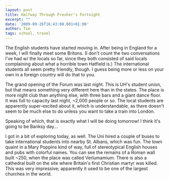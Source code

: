 ```yaml
---
layout: post
title: Halfway Through Fresher's Fortnight
excerpt: ""
date: '2009-09-26T16:43:00.001+01:00'
author: Tim
tags: school, travel
---
```


The English students have started moving in. After being in England for a week, I will finally meet some Britons. (I don't count the two conversations I've had w/ the locals so far, since they both consisted of said locals complaining about what a horrible town Hatfield is.) The international students all seem pretty friendly, though. I guess being more or less on your own in a foreign country will do that to you.

The grand opening of the Forum was last night. This is UH's student union, but that means something very different here than in the states. The place is more night club than anything else, with three bars and a giant dance floor. It was full to capacity last night, ~2,000 people or so. The local students are apparently super-excited about it, which is understandable, as there doesn't seem to be much else to do unless you want to take a train into London.

Speaking of which, that is exactly what I will be doing tomorrow! I think it's going to be Banksy day... 

I got in a bit of exploring today, as well. The Uni hired a couple of buses to take international students into nearby St. Albans, which was fun. The town quaint in a Mary Poppins kind of way, full of stereotypical English houses and pubs with colorful names. You can see the remains of a Roman wall built ~250, when the place was called Verlumamium. There is also a cathedral built on the site where Britain's first Christian martyr was killed. This was very impressive; apparently it used to be one of the largest churches in the world.

